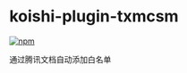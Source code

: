 # koishi-plugin-txmcsm

[![npm](https://img.shields.io/npm/v/koishi-plugin-txmcsm?style=flat-square)](https://www.npmjs.com/package/koishi-plugin-txmcsm)

通过腾讯文档自动添加白名单
